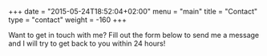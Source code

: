 +++
date = "2015-05-24T18:52:04+02:00"
menu = "main"
title = "Contact"
type = "contact"
weight = -160
+++

Want to get in touch with me? Fill out the form below to send me a message and I will try to get back to you within 24 hours!
